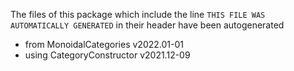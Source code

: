 The files of this package which include the line `THIS FILE WAS AUTOMATICALLY GENERATED` in their header have been autogenerated

* from MonoidalCategories v2022.01-01
* using CategoryConstructor v2021.12-09
